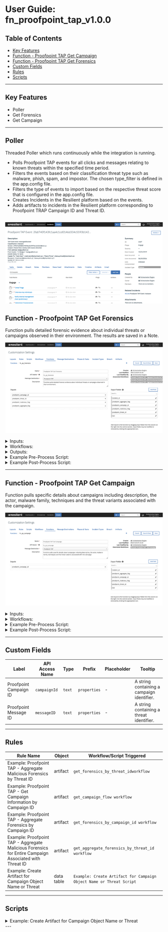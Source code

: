 <!--
  This User README.md is generated by running:
  "resilient-circuits docgen -p fn_proofpoint_tap --only-user-guide"

  It is best edited using a Text Editor with a Markdown Previewer. VS Code
  is a good example. Checkout https://guides.github.com/features/mastering-markdown/
  for tips on writing with Markdown

  If you make manual edits and run docgen again, a .bak file will be created

  Store any screenshots in the "doc/screenshots" directory and reference them like:
  ![screenshot: screenshot_1](./screenshots/screenshot_1.png)
-->

# **User Guide:** fn_proofpoint_tap_v1.0.0

## Table of Contents
- [Key Features](#key-features)
- [Function - Proofpoint TAP Get Campaign](#function---proofpoint-tap-get-campaign)
- [Function - Proofpoint TAP Get Forensics](#function---proofpoint-tap-get-forensics)
- [Custom Fields](#custom-fields)
- [Rules](#rules)
- [Scripts](#scripts)

---

## Key Features
<!--
  List the Key Features of the Integration
-->
* Poller
* Get Forensics
* Get Campaign

---

## Poller

Threaded Poller which runs continuously while the integration is running.

* Polls Proofpoint TAP events for all clicks and messages relating to known threats within the specified time period.
* Filters the events based on their classification threat type such as malware, phish, spam, and impostor. The chosen type_filter is defined in the app.config file. 
* Filters the type of events to import based on the respective threat score that is configured in the app.config file.
* Creates Incidents in the Resilient platform based on the events.
* Adds artifacts to incidents in the Resilient platform corresponding to Proofpoint TRAP Campaign ID and Threat ID.

 ![screenshot: fn-proofpoint-tap-get-forensics ](./screenshots/poller.png) 
---

## Function - Proofpoint TAP Get Forensics
Function pulls detailed forensic evidence about individual threats or campaigns observed in their environment. The results are saved in a Note.

 ![screenshot: fn-proofpoint-tap-get-forensics ](./screenshots/get_forensics.png)

<details><summary>Inputs:</summary>
<p>

| Name | Type | Required | Example | Tooltip |
| ---- | :--: | :------: | ------- | ------- |
| `proofpoint_aggregate_flag` | `boolean` | No | `-` | A boolean value, defaulting to false. May optionally be used with the threatId parameter. It cannot be used with the campaignId parameter. If false, aggregate forensics for that specific threat identifier will be returned. If true AND if the threat has been associated with a campaign, aggregate forensics for the entire campaign are returned. Otherwise, aggregate forensics for the individual threat are returned. |
| `proofpoint_campaign_id` | `text` | No | `-` | A string containing a campaign identifier. |
| `proofpoint_malicious_flag` | `boolean` | No | `-` | Show malicious results only |
| `proofpoint_threat_id` | `text` | No | `-` | A string containing a threat identifier. |

</p>
</details>

<details><summary>Workflows:</summary>
<p>

There are three Workflows for this function:

* Example: Proofpoint TAP - Aggregate Forensics for Threat 

Workflow imports additional forensic information based on the given threat identifier. Aggregate forensics for the given threat identifier are returned and additionally filtered to include malicious results only.

![screenshot: fn-proofpoint-tap-get-campaign ](./screenshots/Aggregate_Forensics_Threat.png)

* Example: Proofpoint TAP - Get Forensics by Campaign ID 

Workflow imports additional forensics information based on the given campaign identifier.

![screenshot: fn-proofpoint-tap-get-campaign ](./screenshots/Get_Forensics_CampaignID.png)

* Example: Proofpoint TAP - Aggregate Forensics for Campaign 

Workflow imports additional forensic information based on the given threat identifier. If the threat has been associated with a campaign, aggregate forensics for the entire campaign are returned. Otherwise aggregate forensics for the individual threat are returned.

![screenshot: fn-proofpoint-tap-get-campaign ](./screenshots/Aggregate_Forensics_Campaign.png)

</p>
</details>

<details><summary>Outputs:</summary>
<p>

```python
results {
  "inputs": {
    "campaign_id": None,
    "threat_id": "355e7ff321fc141e057c2ad6a593a9a264ed910065fe6c099f5cd0e097824474",
    "aggregate_flag": None,
    "malicious_flag": True
  },
  "success": True,
  "data": [
    "Malicious content dropped during execution\nType: behavior\nMalicious: True\nNote: Malicious content dropped during execution\nOS: Win7\nURL: ",
    "Malicious content dropped during execution\nType: behavior\nMalicious: True\nNote: Malicious content dropped during execution\nOS: Win7\nURL: ",
    "Malicious attachment with url: http://skilleducators.com\nType: url\nMalicious: True\nNote: \nOS: Win7\nURL: http://skilleducators.com",
    "Malicious attachment with url: http://skilleducators.com\nType: url\nMalicious: True\nNote: \nOS: Win7\nURL: http://skilleducators.com"
  ]
}

```

</p>
</details>

<details><summary>Example Pre-Process Script:</summary>
<p>

```python
inputs.proofpoint_threat_id = artifact.value
inputs.proofpoint_malicious_flag = True
```

</p>
</details>

<details><summary>Example Post-Process Script:</summary>
<p>

```python
# results is a Dictionary and data is a List
if results and results.get("data"):
  incident.addNote("\n\n".join(results.get("data")))
else:
  incident.addNote("No malicious Forensics information found for artifact {}.".format(artifact.value))
```

</p>
</details>

---

## Function - Proofpoint TAP Get Campaign
Function pulls specific details about campaigns including description, the actor, malware family, techniques and the threat variants associated with the campaign. 

 ![screenshot: fn-proofpoint-tap-get-campaign ](./screenshots/get_campaign.png)

<details><summary>Inputs:</summary>
<p>

| Name | Type | Required | Example | Tooltip |
| ---- | :--: | :------: | ------- | ------- |
| `proofpoint_campaign_id` | `text` | No | `-` | A string containing a campaign identifier. |

</p>
</details>

<details><summary>Workflows:</summary>
<p>

There is one Workflow for this function:

* Example: Proofpoint TAP - Get Campaign

Workflow imports detailed information for given campaign identifier, including description, the actor, malware family, techniques and the threat variants associated with the campaign.

![screenshot: fn-proofpoint-tap-get-campaign ](./screenshots/Get_Campaign_wk.png)

The results are saved in a Note and Proofpoint TAP Campaign Object Details Data Table.
![screenshot: fn-proofpoint-tap-get-campaign ](./screenshots/campaign_note.png)

Additionally a Script is available for the Data Table to create an Artifact based on chosen row.
![screenshot: fn-proofpoint-tap-get-campaign ](./screenshots/campaign_datatable.png)

</p>
</details>

<details><summary>Example Pre-Process Script:</summary>
<p>

```python
inputs.proofpoint_campaign_id = artifact.value
```

</p>
</details>

<details><summary>Example Post-Process Script:</summary>
<p>

```python
from java.util import Date

def add_row_to_campaign_object_dt(object_type, object_id, object_name=None, threat=None, type_of_threat=None, subtype_of_threat=None, threat_time=None):
  object_dt = incident.addRow("proofpoint_tap_campaign_object_dt")
  object_dt.proofpoint_tap_object_timestamp = Date()
  object_dt.proofpoint_tap_campaign_id = artifact.value
  object_dt.proofpoint_tap_object_type = object_type
  object_dt.proofpoint_tap_object_id = object_id
  object_dt.proofpoint_tap_object_name = object_name
  object_dt.proofpoint_tap_object_threat = threat
  object_dt.proofpoint_tap_object_type_of_threat = type_of_threat
  object_dt.proofpoint_tap_object_subtype_of_threat = subtype_of_threat
  object_dt.proofpoint_tap_object_threat_time = threat_time
  
########################
# Mainline starts here #
########################

# results and results.data are both a Dictionary
if results:
  noteText = "<b>Proofpoint TAP - Get Campaign Information by Campaign ID:</b>"
  
  if results.get("success") is True and results.get("data", None) is not None:
    data = results.get("data")
    campaign_name = data.get("name", None)
    campaign_description = data.get("description", None)
    campaign_start_date = data.get("startDate", None)
    
    noteText = u"""{}<br>A Campaign with Campaign ID '{}', Name '{}' and Description '{}' was found. Campaign's first threat variants were first observed on '{}'.
    <br>Campaign objects were saved in the Proofpoint TAP Campaign Object Details Data Table.""".format(noteText, artifact.value, campaign_name, campaign_description, campaign_start_date)
    
    campaign_members_list = data.get("campaignMembers", None)
    map(lambda member: add_row_to_campaign_object_dt("CampaignMembers", member.get("id"), threat=member.get("threat"), \
      type_of_threat=member.get("type"), subtype_of_threat=member.get("subType"), threat_time=member.get("threatTime")), campaign_members_list)
    
    families_list = data.get("families", [])
    map(lambda family: add_row_to_campaign_object_dt("CampaignFamily", family.get("id"), family.get("name")), families_list)
    
    actors_list = data.get("actors", [])
    map(lambda actor: add_row_to_campaign_object_dt("Actor", actor.get("id"), object_name=actor.get("name")), actors_list)
    
    malware_list = data.get("malware", [])
    map(lambda malware: add_row_to_campaign_object_dt("Malware", malware.get("id"), object_name=malware.get("name")), malware_list)
    
    techniques_list = data.get("techniques", [])
    map(lambda technique: add_row_to_campaign_object_dt("Technique", technique.get("id"), object_name=technique.get("name")), techniques_list)

  elif results.get("success") is False and results.get("note_text", None) is not None:
    noteText = "{} <br>{} - No Campaign information found for campaign ID {}".format(noteText, str(results.get("note_text")), artifact.value)
  else:
    noteText = "{} <br>No Campaign information found for campaign ID.".format(noteText, artifact.value)
  
  incident.addNote(helper.createRichText(noteText))
```

</p>
</details>

---

## Custom Fields
| Label | API Access Name | Type | Prefix | Placeholder | Tooltip |
| ----- | --------------- | ---- | ------ | ----------- | ------- |
| Proofpoint Campaign ID | `campaignId` | `text` | `properties` | - | A string containing a campaign identifier. |
| Proofpoint Message ID | `messageID` | `text` | `properties` | - | A string containing a threat identifier. |

---


## Rules
| Rule Name | Object | Workflow/Script Triggered |
| --------- | ------ | ------------------ |
| Example: Proofpoint TAP - Aggregate Malicious Forensics by Threat ID | artifact | `get_forensics_by_threat_idworkflow` |
| Example: Proofpoint TAP - Get Campaign Information by Campaign ID | artifact | `get_campaign_flow workflow` |
| Example: Proofpoint TAP - Aggregate Forensics by Campaign ID | artifact | `get_forensics_by_campaign_id workflow` |
| Example: Proofpoint TAP - Aggregate Malicious Forensics for Entire Campaign Associated with Threat ID | artifact | `get_aggregate_forensics_by_threat_id workflow` |
| Example: Create Artifact for Campaign Object Name or Threat | data table | `Example: Create Artifact for Campaign Object Name or Threat Script` |

---

## Scripts

<details><summary>Example: Create Artifact for Campaign Object Name or Threat</summary>
<p>

```python
# Script creates an Artifact for Proofpoint TAP Campaign Object Name or Threat based on the selected datatable row.
# Artifact description
artifact_description = u"""Created by Proofpoint TAP Get Campaign results for Campaign ID '{}', Type of Campaign Object '{}', Object ID '{}'""".format(
  row.proofpoint_tap_campaign_id,
  row.proofpoint_tap_object_type,
  row.proofpoint_tap_object_id)

# Artifact type
artifact_type = "String"

# Artifact value
object_name = row.proofpoint_tap_object_name
object_threat = row.proofpoint_tap_object_threat
if object_name is not None:
  artifact_value = object_name 
else: 
  artifact_value = object_threat

# Create an Artifact
if artifact_value:
  incident.addArtifact(artifact_type, artifact_value, artifact_description)
```

</p>
</details>
---

<!--
## Inform Resilient Users
  Use this section to optionally provide additional information so that Resilient playbook 
  designer can get the maximum benefit of your integration.
-->